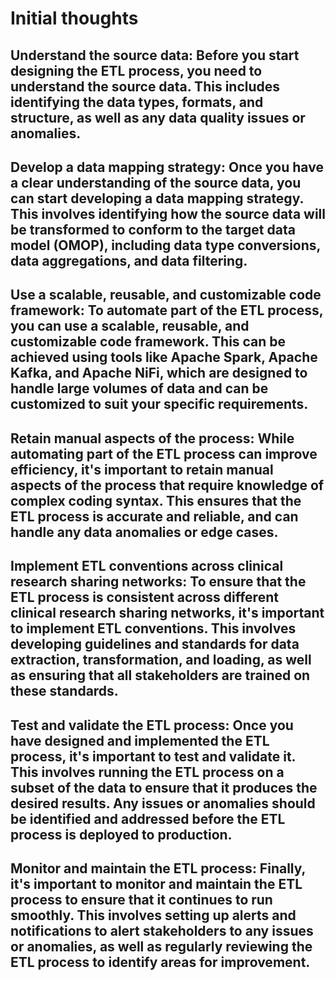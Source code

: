 # Initial thoughts

## Understand the source data: Before you start designing the ETL process, you need to understand the source data. This includes identifying the data types, formats, and structure, as well as any data quality issues or anomalies.

## Develop a data mapping strategy: Once you have a clear understanding of the source data, you can start developing a data mapping strategy. This involves identifying how the source data will be transformed to conform to the target data model (OMOP), including data type conversions, data aggregations, and data filtering.

## Use a scalable, reusable, and customizable code framework: To automate part of the ETL process, you can use a scalable, reusable, and customizable code framework. This can be achieved using tools like Apache Spark, Apache Kafka, and Apache NiFi, which are designed to handle large volumes of data and can be customized to suit your specific requirements.

## Retain manual aspects of the process: While automating part of the ETL process can improve efficiency, it's important to retain manual aspects of the process that require knowledge of complex coding syntax. This ensures that the ETL process is accurate and reliable, and can handle any data anomalies or edge cases.

## Implement ETL conventions across clinical research sharing networks: To ensure that the ETL process is consistent across different clinical research sharing networks, it's important to implement ETL conventions. This involves developing guidelines and standards for data extraction, transformation, and loading, as well as ensuring that all stakeholders are trained on these standards.

## Test and validate the ETL process: Once you have designed and implemented the ETL process, it's important to test and validate it. This involves running the ETL process on a subset of the data to ensure that it produces the desired results. Any issues or anomalies should be identified and addressed before the ETL process is deployed to production.

## Monitor and maintain the ETL process: Finally, it's important to monitor and maintain the ETL process to ensure that it continues to run smoothly. This involves setting up alerts and notifications to alert stakeholders to any issues or anomalies, as well as regularly reviewing the ETL process to identify areas for improvement.